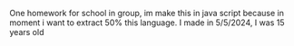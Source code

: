 One homework for school in group, im make this in java script because in moment i want to extract 50% this language. I made in 5/5/2024, I was 15 years old

